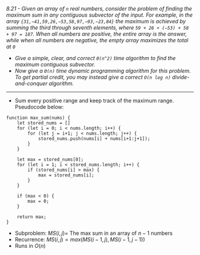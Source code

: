 *8.21 - Given an array of `n` real numbers, consider the problem of finding the maximum sum in any contiguous subvector of the input. For example, in the array `{31,−41,59,26,−53,58,97,−93,−23,84}` the maximum is achieved by summing the third through seventh elements, where `59 + 26 + (−53) + 58 + 97 = 187`. When all numbers are positive, the entire array is the answer, while when all numbers are negative, the empty array maximizes the total at `0`*
- *Give a simple, clear, and correct `Θ(n^2)` time algorithm to find the maximum contiguous subvector.*
- *Now give a `Θ(n)` time dynamic programming algorithm for this problem. To get partial credit, you may instead give a correct `O(n log n)` divide-and-conquer algorithm.*
***
- Sum every positive range and keep track of the maximum range. Pseudocode below:

```
function max_sum(nums) {
    let stored_nums = []
    for (let i = 0; i < nums.length; i++) {
        for (let j = i+1; j < nums.length; j++) {
            stored_nums.push(nums[i] + nums[i+1:j+1]);
        }
    }

    let max = stored_nums[0];
    for (let i = 1; i < stored_nums.length; i++) {
        if (stored_nums[i] > max) {
            max = stored_nums[i];
        }
    }

    if (max < 0) {
        max = 0;
    }

    return max;
}
```
- Subproblem: $MS(i,j)=$ The max sum in an array of $n-1$ numbers
- Recurrence: $MS(i,j)= max(MS(i-1,j),MS(i-1,j-1))$
- Runs in $O(n)$
